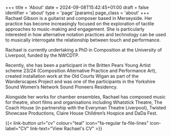 +++
title = 'About'
date = 2024-09-08T15:42:45+01:00
draft = false
identifier = 'about'
type = 'page'
[params]
    page_class = 'about'
+++
Rachael Gibson is a guitarist and composer based in Merseyside. Her practice has become increasingly focused on the exploration of tactile approaches to music-making and engagement. She is particularly interested in how alternative notation practices and technology can be used to musically interrogate the relationship between touch and performance.

Rachael is currently undertaking a PhD in Composition at the University of Liverpool, funded by the NWCDTP.

Recently, she has been a participant in the Britten Pears Young Artist scheme 23/24 (Composition Alternative Practice and Performance Art), created installation work at the Old Courts Wigan as part of the Wanderscapes Project and was one of the participants in the Yorkshire Sound Women’s Network Sound Pioneers Residency.

Alongside her works for chamber ensembles, Rachael has composed music for theatre, short films and organisations including Whatstick Theatre, The Coach House (in partnership with the Everyman Theatre Liverpool), Twisted Showcase Productions, Claire House Children’s Hospice and DaDa Fest.

{{< link-button url="cv" colour="teal" icon="fa-regular fa-file-lines" icon-label="CV" link-text="View Rachael's CV" >}}
